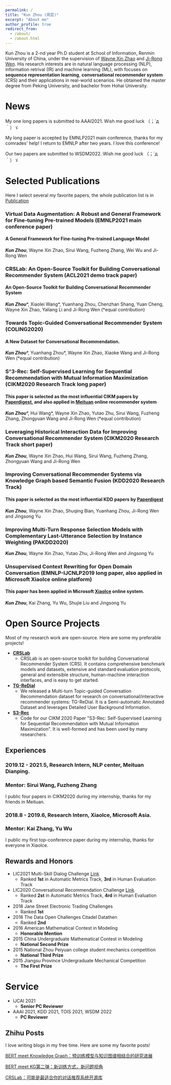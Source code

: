 ```yaml
---
permalink: /
title: "Kun Zhou (周昆)"
excerpt: "About me"
author_profile: true
redirect_from: 
  - /about/
  - /about.html
---
```


Kun Zhou is a 2-nd year Ph.D student at School of Information, Renmin University of China, under the supervision of [Wayne Xin Zhao](https://scholar.google.com/citations?user=JNhNacoAAAAJ&hl=zh-CN) and [Ji-Rong Wen](https://scholar.google.com/citations?user=tbxCHJgAAAAJ&hl=zh-CN). His research interests are in natural language processing (NLP), information retrival (IR) and machine learning (ML), with focuses on **sequence representation learning**, **conversational recommender system** (CRS) and their applications in real-world scenarios. He obtained the master degree from Peking University, and bachelor from Hohai University.

News
======
My one long papers is submitted to AAAI2021. Wish me good luck （；´д｀）ゞ

My long paper is accepted by EMNLP2021 main conference, thanks for my comrades' help! I return to EMNLP after two years. I love this conference! 

Our two papers are submitted to WSDM2022. Wish me good luck （；´д｀）ゞ

Selected Publications
======
Here I select several my favorite papers, the whole publication list is in [Publication](https://lancelot39.github.io/kunzhou.github.io//publications/)

### Virtual Data Augmentation: A Robust and General Framework for Fine-tuning Pre-trained Models (EMNLP2021 main conference paper)
#### A General Framework for Fine-tuning Pre-trained Language Model
***Kun Zhou***, Wayne Xin Zhao, Sirui Wang, Fuzheng Zhang, Wei Wu and Ji-Rong Wen

### CRSLab: An Open-Source Toolkit for Building Conversational Recommender System (ACL2021 demo track paper)
#### An Open-Source Toolkit for Building Conversational Recommender System
***Kun Zhou***\*, Xiaolei Wang\*, Yuanhang Zhou, Chenzhan Shang, Yuan Cheng, Wayne Xin Zhao, Yaliang Li and Ji-Rong Wen (\*equal contribution)

### Towards Topic-Guided Conversational Recommender System (COLING2020)
#### A New Dataset for Conversational Recommendation.
***Kun Zhou***\*, Yuanhang Zhou\*, Wayne Xin Zhao, Xiaoke Wang and Ji-Rong Wen (\*equal contribution)

### S^3-Rec: Self-Supervised Learning for Sequential Recommendation with Mutual Information Maximization (CIKM2020 Research Track long paper)
#### This paper is selected as the most influential CIKM papers by [Paperdigest](https://www.paperdigest.org/2021/08/most-influential-cikm-papers-2021-08/), and also applied in [Meituan](https://www.meituan.com/) online recommender system
***Kun Zhou***\*, Hui Wang\*, Wayne Xin Zhao, Yutao Zhu, Sirui Wang, Fuzheng Zhang, Zhongyuan Wang and Ji-Rong Wen (\*equal contribution)

### Leveraging Historical Interaction Data for Improving Conversational Recommender System (CIKM2020 Research Track short paper)
***Kun Zhou***, Wayne Xin Zhao, Hui Wang, Sirui Wang, Fuzheng Zhang, Zhongyuan Wang and Ji-Rong Wen

### Improving Conversational Recommender Systems via Knowledge Graph based Semantic Fusion (KDD2020 Research Track)
#### This paper is selected as the most influential KDD papers by [Paperdigest](https://www.paperdigest.org/2021/08/most-influential-kdd-papers-2021-08/)
***Kun Zhou***, Wayne Xin Zhao, Shuqing Bian, Yuanhang Zhou, Ji-Rong Wen and Jingsong Yu

### Improving Multi-Turn Response Selection Models with Complementary Last-Utterance Selection by Instance Weighting (PAKDD2020)
***Kun Zhou***, Wayne Xin Zhao, Yutao Zhu, Ji-Rong Wen and Jingsong Yu

### Unsupervised Context Rewriting for Open Domain Conversation (EMNLP-IJCNLP2019 long paper, also applied in Microsoft XiaoIce online platform)
#### This paper has been applied in Microsoft [XiaoIce](https://e.xiaoice.com/Home?r=%2F) online system.
***Kun Zhou***, Kai Zhang, Yu Wu, Shujie Liu and Jingsong Yu


Open Source Projects
======
Most of my research work are open-source. Here are some my preferable projects!

* [**CRSLab**](https://github.com/RUCAIBox/CRSLab)
  * CRSLab is an open-source toolkit for building Conversational Recommender System (CRS). It contains comprehensive benchmark models and datasets, extensive and standard evaluation protocols, general and extensible structure, human-machine interaction interfaces, and is easy to get started.
* [**TG-ReDial**](https://github.com/RUCAIBox/TG-ReDial)
  * We released a Multi-turn Topic-guided Conversation Recommendation dataset for research on conversational/interactive recommender systems: TG-ReDial. It is a Semi-automatic Annotated Dataset and leverages Detailed User Background Information.
* [**S3-Rec**](https://github.com/RUCAIBox/CIKM2020-S3Rec)
  * Code for our CIKM 2020 Paper "S3-Rec: Self-Supervised Learning for Sequential Recommendation with Mutual Information Maximization". It is well-formed and has been used by many researchers.

Experiences
------
### 2019.12 - 2021.5, Research Intern, NLP center, Meituan Dianping.
### Mentor: Sirui Wang, Fuzheng Zhang
I public four papers in CIKM2020 during my internship, thanks for my friends in Meituan.

### 2018.8 - 2019.6, Research Intern, XiaoIce, Microsoft Asia.
### Mentor: Kai Zhang, Yu Wu
I public my first top-conference paper during my internship, thanks for everyone in XiaoIce.

Rewards and Honors
------
* LIC2021 Multi-Skill Dialog Challenge [Link](https://aistudio.baidu.com/aistudio/competition/detail/29?isFromCcf=true)
  * Ranked **1st** in Automatic Metrics Track, **3rd** in Human Evaluation Track
* LIC2020 Conversational Recommendation Challenge [Link](https://aistudio.baidu.com/aistudio/competition/detail/67)
  * Ranked **2st** in Automatic Metrics Track, **4rd** in Human Evaluation Track
* 2018 Jane Street Electronic Trading Challenges 
  * Ranked **1st**
* 2018 The Data Open Challenges Citadel Datathen 
  * Ranked **2nd**
* 2016 American Mathematical Contest in Modeling 
  * **Honorable Mention**
* 2015 China Undergraduate Mathematical Contest in Modeling 
  * **National Second Prize**
* 2015 National Zhou Peiyuan college student mechanics competition 
  * **National Third Prize**
* 2015 Jiangsu Province Undergraduate Mechanical Competition 
  * **The First Prize**

Service
======
* IJCAI 2021
  * **Senior PC Reviewer**
* AAAI 2021, KDD 2021, TOIS 2021, WSDM 2022
  * **PC Reviewer**

Zhihu Posts
------
I love writing blogs in my free time. Here are some my favorite posts!

[BERT meet Knowledge Graph：预训练模型与知识图谱相结合的研究进展](https://zhuanlan.zhihu.com/p/270009212)

[BERT meet KG第二弹：新训练方式，新问题视角](https://zhuanlan.zhihu.com/p/356415715)

[CRSLab：可能是最适合你的对话推荐系统开源库](https://zhuanlan.zhihu.com/p/341955912)
